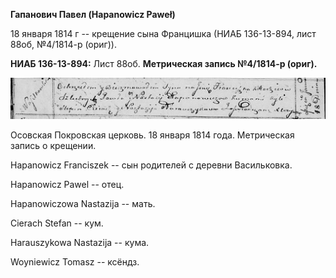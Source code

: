 **Гапанович Павел (Hapanowicz Paweł)**

18 января 1814 г -- крещение сына Францишка (НИАБ 136-13-894, лист 88об,
№4/1814-р (ориг)).

**НИАБ 136-13-894:** Лист 88об. **Метрическая запись №4/1814-р (ориг).**

![](./media/94f4c2d3ad2867af38cf0898ce9033530e4d4d79.png)

Осовская Покровская церковь. 18 января 1814 года. Метрическая запись о
крещении.

Hapanowicz Franciszek -- сын родителей с деревни Васильковка.

Hapanowicz Pawel -- отец.

Hapanowiczowa Nastazija -- мать.

Cierach Stefan -- кум.

Harauszykowa Nastazija -- кума.

Woyniewicz Tomasz -- ксёндз.
